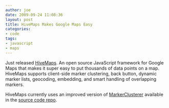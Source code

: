 ```yaml
---
author: joe
date: 2009-09-24 11:08:36
layout: post
title: HiveMaps Makes Google Maps Easy
categories:
- code
tags:
- javascript
- maps
---
```


Just released [HiveMaps](http://socialhive.org/hivemaps). An open source JavaScript framework for Google Maps that makes it super easy to put thousands of data points on a map. HiveMaps supports client-side marker clustering, back button, dynamic marker lists, geocoding, embedding, and smart handling of overlapping markers.

HiveMaps currently uses an improved version of [MarkerClusterer](http://googlegeodevelopers.blogspot.com/2009/04/markerclusterer-solution-to-too-many.html) available in the [source code repo](http://code.google.com/p/hivemap/source/browse/trunk/js/markerclusterer.js).
